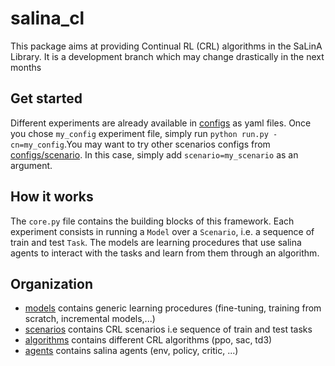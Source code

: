 # salina_cl

This package aims at providing Continual RL (CRL) algorithms in the SaLinA Library. It is a development branch which may change drastically in the next months

## Get started
Different experiments are already available in [configs](configs/) as yaml files. Once you chose `my_config` experiment file, simply run `python run.py -cn=my_config`.You may want to try other scenarios configs from [configs/scenario](configs/scenario/). In this case, simply add `scenario=my_scenario` as an argument.

## How it works
The `core.py` file contains the building blocks of this framework. Each experiment consists in running a `Model` over a `Scenario`, i.e. a sequence of train and test `Task`. The models are learning procedures that use salina agents to interact with the tasks and learn from them through an algorithm.

## Organization
* [models](models/) contains generic learning procedures (fine-tuning, training from scratch, incremental models,...)
* [scenarios](scenarios/) contains CRL scenarios i.e sequence of train and test tasks
* [algorithms](algorithms/) contains different CRL algorithms (ppo, sac, td3)
* [agents](agents/) contains salina agents (env, policy, critic, ...)